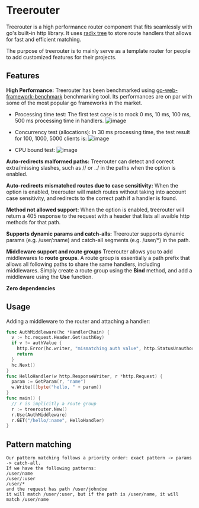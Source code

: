 # Treerouter
Treerouter is a high performance router component that fits seamlessly with go's built-in http library. It uses [radix tree](https://en.wikipedia.org/wiki/Radix_tree) to store route handlers that allows for fast and efficient matching.

The purpose of treerouter is to mainly serve as a template router for people to add customized features for their projects.

## Features
**High Performance:** Treerouter has been benchmarked using [go-web-framework-benchmark](https://github.com/smallnest/go-web-framework-benchmark) benchmarking tool. Its performances are on par with some of the most popular go frameworks in the market.
- Processing time test: The first test case is to mock 0 ms, 10 ms, 100 ms, 500 ms processing time in handlers.
![image](https://github.com/user-attachments/assets/f8a9cd7f-061d-4618-964e-3e462dd24177)

- Concurrency test (allocations): In 30 ms processing time, the test result for 100, 1000, 5000 clients is:
![image](https://github.com/user-attachments/assets/3c7205c0-5de6-4f30-aada-f2a37076824f)

- CPU bound test:
![image](https://github.com/user-attachments/assets/fc3d3bd9-e6f0-4263-8ee8-4263d7800a7f)

**Auto-redirects malformed paths:** Treerouter can detect and correct extra/missing slashes, such as // or ../ in the paths when the option is enabled.

**Auto-redirects mismatched routes due to case sensitivity:** When the option is enabled, treerouter will match routes without taking into account case sensitivity, and redirects to the correct path if a handler is found.

**Method not allowed support:** When the option is enabled, treerouter will return a 405 response to the request with a header that lists all avaible http methods for that path.

**Supports dynamic params and catch-alls:** Treerouter supports dynamic params (e.g. /user/:name) and catch-all segments (e.g. /user/*) in the path.

**Middleware support and route groups** Treerouter allows you to add middlewares to **route groups**. A route group is essentially a path prefix that allows all following paths to share the same handlers, including middlewares. Simply create a route group using the **Bind** method, and add a middleware using the **Use** function.

**Zero dependencies**

## Usage
Adding a middleware to the router and attaching a handler:
```go
func AuthMiddleware(hc *HandlerChain) {
  v := hc.request.Header.Get(authKey)
  if v != authValue {
    http.Error(hc.writer, "mismatching auth value", http.StatusUnauthorized)
    return  
  }
  hc.Next()
}
func HelloHandler(w http.ResponseWriter, r *http.Request) {
  param := GetParam(r, "name")
  w.Write([]byte("hello, " + param))
}
func main() {
  // r is implicitly a route group
  r := treerouter.New()
  r.Use(AuthMiddleware)
  r.GET("/hello/:name", HelloHandler)
}
```
## Pattern matching
```
Our pattern matching follows a priority order: exact pattern -> params -> catch-all.
If we have the following patterns:
/user/name
/user/:user
/user/*
and the request has path /user/johndoe
it will match /user/:user, but if the path is /user/name, it will match /user/name
```
